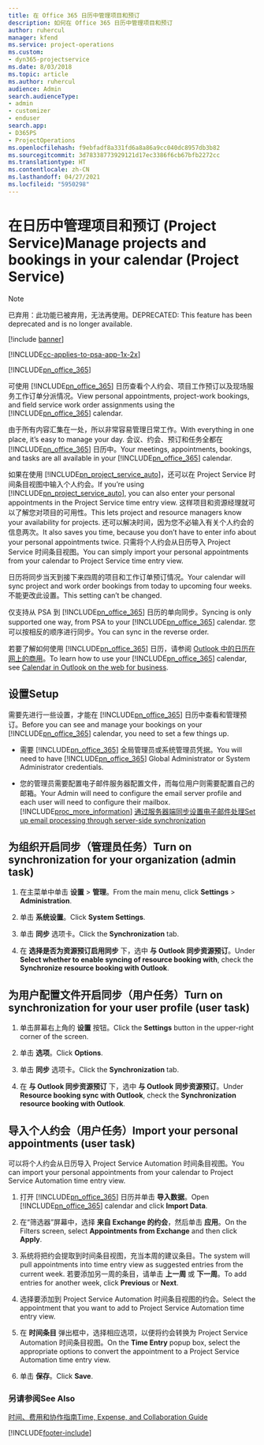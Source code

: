 ```yaml
---
title: 在 Office 365 日历中管理项目和预订
description: 如何在 Office 365 日历中管理项目和预订
author: ruhercul
manager: kfend
ms.service: project-operations
ms.custom:
- dyn365-projectservice
ms.date: 8/03/2018
ms.topic: article
ms.author: ruhercul
audience: Admin
search.audienceType:
- admin
- customizer
- enduser
search.app:
- D365PS
- ProjectOperations
ms.openlocfilehash: f9ebfadf8a331fd6a8a86a9cc040dc8957db3b82
ms.sourcegitcommit: 3d78338773929121d17ec3386f6cb67bfb2272cc
ms.translationtype: HT
ms.contentlocale: zh-CN
ms.lasthandoff: 04/27/2021
ms.locfileid: "5950298"
---
```

# <a name="manage-projects-and-bookings-in-your-calendar-project-service"></a><span data-ttu-id="3dc59-103">在日历中管理项目和预订 (Project Service)</span><span class="sxs-lookup"><span data-stu-id="3dc59-103">Manage projects and bookings in your calendar (Project Service)</span></span>

> [!Note]
> <span data-ttu-id="3dc59-104">已弃用：此功能已被弃用，无法再使用。</span><span class="sxs-lookup"><span data-stu-id="3dc59-104">DEPRECATED: This feature has been deprecated and is no longer available.</span></span>

[!include [banner](../includes/psa-now-project-operations.md)]

[!INCLUDE[cc-applies-to-psa-app-1x-2x](../includes/cc-applies-to-psa-app-1x-2x.md)]

[!INCLUDE[pn_office_365](../includes/pn-office-365.md)] 

<span data-ttu-id="3dc59-105">可使用 [!INCLUDE[pn_office_365](../includes/pn-office-365.md)] 日历查看个人约会、项目工作预订以及现场服务工作订单分派情况。</span><span class="sxs-lookup"><span data-stu-id="3dc59-105">View personal appointments, project-work bookings, and field service work order assignments using the [!INCLUDE[pn_office_365](../includes/pn-office-365.md)] calendar.</span></span>  
  
 <span data-ttu-id="3dc59-106">由于所有内容汇集在一处，所以非常容易管理日常工作。</span><span class="sxs-lookup"><span data-stu-id="3dc59-106">With everything in one place, it’s easy to manage your day.</span></span> <span data-ttu-id="3dc59-107">会议、约会、预订和任务全都在 [!INCLUDE[pn_office_365](../includes/pn-office-365.md)] 日历中。</span><span class="sxs-lookup"><span data-stu-id="3dc59-107">Your meetings, appointments, bookings, and tasks are all available in your [!INCLUDE[pn_office_365](../includes/pn-office-365.md)] calendar.</span></span>  
  
 <span data-ttu-id="3dc59-108">如果在使用 [!INCLUDE[pn_project_service_auto](../includes/pn-project-service-auto.md)]，还可以在 Project Service 时间条目视图中输入个人约会。</span><span class="sxs-lookup"><span data-stu-id="3dc59-108">If you’re using [!INCLUDE[pn_project_service_auto](../includes/pn-project-service-auto.md)], you can also enter your personal appointments in the Project Service time entry view.</span></span> <span data-ttu-id="3dc59-109">这样项目和资源经理就可以了解您对项目的可用性。</span><span class="sxs-lookup"><span data-stu-id="3dc59-109">This lets project and resource managers know your availability for projects.</span></span> <span data-ttu-id="3dc59-110">还可以解决时间，因为您不必输入有关个人约会的信息两次。</span><span class="sxs-lookup"><span data-stu-id="3dc59-110">It also saves you time, because you don’t have to enter info about your personal appointments twice.</span></span> <span data-ttu-id="3dc59-111">只需将个人约会从日历导入 Project Service 时间条目视图。</span><span class="sxs-lookup"><span data-stu-id="3dc59-111">You can simply import your personal appointments from your calendar to Project Service time entry view.</span></span>  
  
 <span data-ttu-id="3dc59-112">日历将同步当天到接下来四周的项目和工作订单预订情况。</span><span class="sxs-lookup"><span data-stu-id="3dc59-112">Your calendar will sync project and work order bookings from today to upcoming four weeks.</span></span> <span data-ttu-id="3dc59-113">不能更改此设置。</span><span class="sxs-lookup"><span data-stu-id="3dc59-113">This setting can’t be changed.</span></span>  
  
 <span data-ttu-id="3dc59-114">仅支持从 PSA 到 [!INCLUDE[pn_office_365](../includes/pn-office-365.md)] 日历的单向同步。</span><span class="sxs-lookup"><span data-stu-id="3dc59-114">Syncing is only supported one way, from PSA to your [!INCLUDE[pn_office_365](../includes/pn-office-365.md)] calendar.</span></span> <span data-ttu-id="3dc59-115">您可以按相反的顺序进行同步。</span><span class="sxs-lookup"><span data-stu-id="3dc59-115">You can sync in the reverse order.</span></span> 
  
 <span data-ttu-id="3dc59-116">若要了解如何使用 [!INCLUDE[pn_office_365](../includes/pn-office-365.md)] 日历，请参阅 [Outlook 中的日历在网上的商用](https://support.office.com/article/Calendar-in-Outlook-on-the-web-for-business-5219c457-d1fe-4c2f-9032-1a816b88e936)。</span><span class="sxs-lookup"><span data-stu-id="3dc59-116">To learn how to use your [!INCLUDE[pn_office_365](../includes/pn-office-365.md)] calendar, see [Calendar in Outlook on the web for business](https://support.office.com/article/Calendar-in-Outlook-on-the-web-for-business-5219c457-d1fe-4c2f-9032-1a816b88e936).</span></span>  
  
## <a name="setup"></a><span data-ttu-id="3dc59-117">设置</span><span class="sxs-lookup"><span data-stu-id="3dc59-117">Setup</span></span>  
 <span data-ttu-id="3dc59-118">需要先进行一些设置，才能在 [!INCLUDE[pn_office_365](../includes/pn-office-365.md)] 日历中查看和管理预订。</span><span class="sxs-lookup"><span data-stu-id="3dc59-118">Before you can see and manage your bookings on your [!INCLUDE[pn_office_365](../includes/pn-office-365.md)] calendar, you need to set a few things up.</span></span>  
  
- <span data-ttu-id="3dc59-119">需要 [!INCLUDE[pn_office_365](../includes/pn-office-365.md)] 全局管理员或系统管理员凭据。</span><span class="sxs-lookup"><span data-stu-id="3dc59-119">You will need to have [!INCLUDE[pn_office_365](../includes/pn-office-365.md)] Global Administrator or System Administrator credentials.</span></span>  
  
- <span data-ttu-id="3dc59-120">您的管理员需要配置电子邮件服务器配置文件，而每位用户则需要配置自己的邮箱。</span><span class="sxs-lookup"><span data-stu-id="3dc59-120">Your Admin will need to configure the email server profile and each user will need to configure their mailbox.</span></span> [!INCLUDE[proc_more_information](../includes/proc-more-information.md)] <span data-ttu-id="3dc59-121">[通过服务器端同步设置电子邮件处理](/dynamics365/customerengagement/on-premises/admin/set-up-server-side-synchronization-of-email-appointments-contacts-and-tasks)</span><span class="sxs-lookup"><span data-stu-id="3dc59-121">[Set up email processing through server-side synchronization](/dynamics365/customerengagement/on-premises/admin/set-up-server-side-synchronization-of-email-appointments-contacts-and-tasks)</span></span>  
  
## <a name="turn-on-synchronization-for-your-organization-admin-task"></a><span data-ttu-id="3dc59-122">为组织开启同步（管理员任务）</span><span class="sxs-lookup"><span data-stu-id="3dc59-122">Turn on synchronization for your organization (admin task)</span></span>  
  
1.  <span data-ttu-id="3dc59-123">在主菜单中单击 **设置** > **管理**。</span><span class="sxs-lookup"><span data-stu-id="3dc59-123">From the main menu, click **Settings** > **Administration**.</span></span>  
  
2.  <span data-ttu-id="3dc59-124">单击 **系统设置**。</span><span class="sxs-lookup"><span data-stu-id="3dc59-124">Click **System Settings**.</span></span>  
  
3.  <span data-ttu-id="3dc59-125">单击 **同步** 选项卡。</span><span class="sxs-lookup"><span data-stu-id="3dc59-125">Click the **Synchronization** tab.</span></span>  
  
4.  <span data-ttu-id="3dc59-126">在 **选择是否为资源预订启用同步** 下，选中 **与 Outlook 同步资源预订**。</span><span class="sxs-lookup"><span data-stu-id="3dc59-126">Under **Select whether to enable syncing of resource booking with**, check the **Synchronize resource booking with Outlook**.</span></span>  
  
## <a name="turn-on-synchronization-for-your-user-profile-user-task"></a><span data-ttu-id="3dc59-127">为用户配置文件开启同步（用户任务）</span><span class="sxs-lookup"><span data-stu-id="3dc59-127">Turn on synchronization for your user profile (user task)</span></span>  
  
1.  <span data-ttu-id="3dc59-128">单击屏幕右上角的 **设置** 按钮。</span><span class="sxs-lookup"><span data-stu-id="3dc59-128">Click the **Settings** button in the upper-right corner of the screen.</span></span>  
  
2.  <span data-ttu-id="3dc59-129">单击 **选项**。</span><span class="sxs-lookup"><span data-stu-id="3dc59-129">Click **Options**.</span></span>  
  
3.  <span data-ttu-id="3dc59-130">单击 **同步** 选项卡。</span><span class="sxs-lookup"><span data-stu-id="3dc59-130">Click the **Synchronization** tab.</span></span>  
  
4.  <span data-ttu-id="3dc59-131">在 **与 Outlook 同步资源预订** 下，选中 **与 Outlook 同步资源预订**。</span><span class="sxs-lookup"><span data-stu-id="3dc59-131">Under **Resource booking sync with Outlook**, check the **Synchronization resource booking with Outlook**.</span></span>  
  
## <a name="import-your-personal-appointments-user-task"></a><span data-ttu-id="3dc59-132">导入个人约会（用户任务）</span><span class="sxs-lookup"><span data-stu-id="3dc59-132">Import your personal appointments (user task)</span></span>  
 <span data-ttu-id="3dc59-133">可以将个人约会从日历导入 Project Service Automation 时间条目视图。</span><span class="sxs-lookup"><span data-stu-id="3dc59-133">You can import your personal appointments from your calendar to Project Service Automation time entry view.</span></span>  
  
1. <span data-ttu-id="3dc59-134">打开 [!INCLUDE[pn_office_365](../includes/pn-office-365.md)] 日历并单击 **导入数据**。</span><span class="sxs-lookup"><span data-stu-id="3dc59-134">Open [!INCLUDE[pn_office_365](../includes/pn-office-365.md)] calendar and click **Import Data**.</span></span>  
  
2. <span data-ttu-id="3dc59-135">在“筛选器”屏幕中，选择 **来自 Exchange 的约会**，然后单击 **应用**。</span><span class="sxs-lookup"><span data-stu-id="3dc59-135">On the Filters screen, select **Appointments from Exchange** and then click **Apply**.</span></span>  
  
3. <span data-ttu-id="3dc59-136">系统将把约会提取到时间条目视图，充当本周的建议条目。</span><span class="sxs-lookup"><span data-stu-id="3dc59-136">The system will pull appointments into time entry view as suggested entries from the current week.</span></span> <span data-ttu-id="3dc59-137">若要添加另一周的条目，请单击 **上一周** 或 **下一周**。</span><span class="sxs-lookup"><span data-stu-id="3dc59-137">To add entries for another week, click **Previous** or **Next**.</span></span>  
  
4. <span data-ttu-id="3dc59-138">选择要添加到 Project Service Automation 时间条目视图的约会。</span><span class="sxs-lookup"><span data-stu-id="3dc59-138">Select the appointment that you want to add to Project Service Automation time entry view.</span></span>  
  
5. <span data-ttu-id="3dc59-139">在 **时间条目** 弹出框中，选择相应选项，以便将约会转换为 Project Service Automation 时间条目视图。</span><span class="sxs-lookup"><span data-stu-id="3dc59-139">On the **Time Entry** popup box, select the appropriate options to convert the appointment to a Project Service Automation time entry view.</span></span>  
  
6. <span data-ttu-id="3dc59-140">单击 **保存**。</span><span class="sxs-lookup"><span data-stu-id="3dc59-140">Click **Save**.</span></span>  
  
### <a name="see-also"></a><span data-ttu-id="3dc59-141">另请参阅</span><span class="sxs-lookup"><span data-stu-id="3dc59-141">See Also</span></span>  
 [<span data-ttu-id="3dc59-142">时间、费用和协作指南</span><span class="sxs-lookup"><span data-stu-id="3dc59-142">Time, Expense, and Collaboration Guide</span></span>](../psa/time-expense-collaboration-guide.md)


[!INCLUDE[footer-include](../includes/footer-banner.md)]